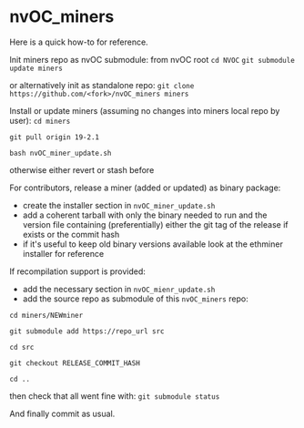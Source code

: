 # nvOC_miners

Here is a quick how-to for reference.

Init miners repo as nvOC submodule:
from nvOC root
`cd NVOC`
`git submodule update miners`

or alternatively init as standalone repo:
`git clone https://github.com/<fork>/nvOC_miners miners`

Install or update miners (assuming no changes into miners local repo by user):
`cd miners`

`git pull origin 19-2.1`

`bash nvOC_miner_update.sh`

otherwise either revert or stash before

For contributors, release a miner (added or updated) as binary package:
- create the installer section in `nvOC_miner_update.sh`
- add a coherent tarball with only the binary needed to run and the version file containing (preferentially) either the git tag of the release if exists or the commit hash
- if it's useful to keep old binary versions available look at the ethminer installer for reference

If recompilation support is provided:
- add the necessary section in `nvOC_mienr_update.sh`
- add the source repo as submodule of this `nvOC_miners` repo:

`cd miners/NEWminer`

`git submodule add https://repo_url src`

`cd src`

`git checkout RELEASE_COMMIT_HASH`

`cd ..`

then check that all went fine with:
`git submodule status`

And finally commit as usual.

